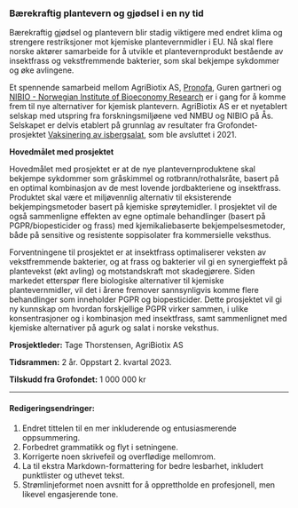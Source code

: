 ### Bærekraftig plantevern og gjødsel i en ny tid

Bærekraftig gjødsel og plantevern blir stadig viktigere med endret klima og strengere restriksjoner mot kjemiske plantevernmidler i EU. Nå skal flere norske aktører samarbeide for å utvikle et plantevernprodukt bestående av insektfrass og vekstfremmende bakterier, som skal bekjempe sykdommer og øke avlingene.

Et spennende samarbeid mellom AgriBiotix AS, [Pronofa](https://no.linkedin.com/company/pronofa?trk=public%5Fpost%5Freshare-text), Guren gartneri og [NIBIO - Norwegian Institute of Bioeconomy Research](https://no.linkedin.com/company/nibio?trk=public%5Fpost%5Freshare-text) er i gang for å komme frem til nye alternativer for kjemisk plantevern. AgriBiotix AS er et nyetablert selskap med utspring fra forskningsmiljøene ved NMBU og NIBIO på Ås. Selskapet er delvis etablert på grunnlag av resultater fra Grofondet-prosjektet [Vaksinering av isbergsalat](https://www.norgesgruppen.no/om-oss/om-oss-hjem/ambisjonene-i-praksis/vaksinerer-salaten/), som ble avsluttet i 2021.

**Hovedmålet med prosjektet**

Hovedmålet med prosjektet er at de nye plantevernproduktene skal bekjempe sykdommer som gråskimmel og rotbrann/rothalsråte, basert på en optimal kombinasjon av de mest lovende jordbakteriene og insektfrass. Produktet skal være et miljøvennlig alternativ til eksisterende bekjempingsmetoder basert på kjemiske sprøytemidler. I prosjektet vil de også sammenligne effekten av egne optimale behandlinger (basert på PGPR/biopesticider og frass) med kjemikaliebaserte bekjempelsesmetoder, både på sensitive og resistente soppisolater fra kommersielle veksthus.

Forventningene til prosjektet er at insektfrass optimaliserer veksten av vekstfremmende bakterier, og at frass og bakterier vil gi en synergieffekt på plantevekst (økt avling) og motstandskraft mot skadegjørere. Siden markedet etterspør flere biologiske alternativer til kjemiske plantevernmidler, vil det i årene fremover sannsynligvis komme flere behandlinger som inneholder PGPR og biopesticider. Dette prosjektet vil gi ny kunnskap om hvordan forskjellige PGPR virker sammen, i ulike konsentrasjoner og i kombinasjon med insektfrass, samt sammenlignet med kjemiske alternativer på agurk og salat i norske veksthus.

**Prosjektleder:** Tage Thorstensen, AgriBiotix AS

**Tidsrammen:** 2 år. Oppstart 2. kvartal 2023.

**Tilskudd fra Grofondet:** 1 000 000 kr

---

#### Redigeringsendringer:
1. Endret tittelen til en mer inkluderende og entusiasmerende oppsummering.
2. Forbedret grammatikk og flyt i setningene.
3. Korrigerte noen skrivefeil og overflødige mellomrom.
4. La til ekstra Markdown-formattering for bedre lesbarhet, inkludert punktlister og uthevet tekst.
5. Strømlinjeformet noen avsnitt for å opprettholde en profesjonell, men likevel engasjerende tone.